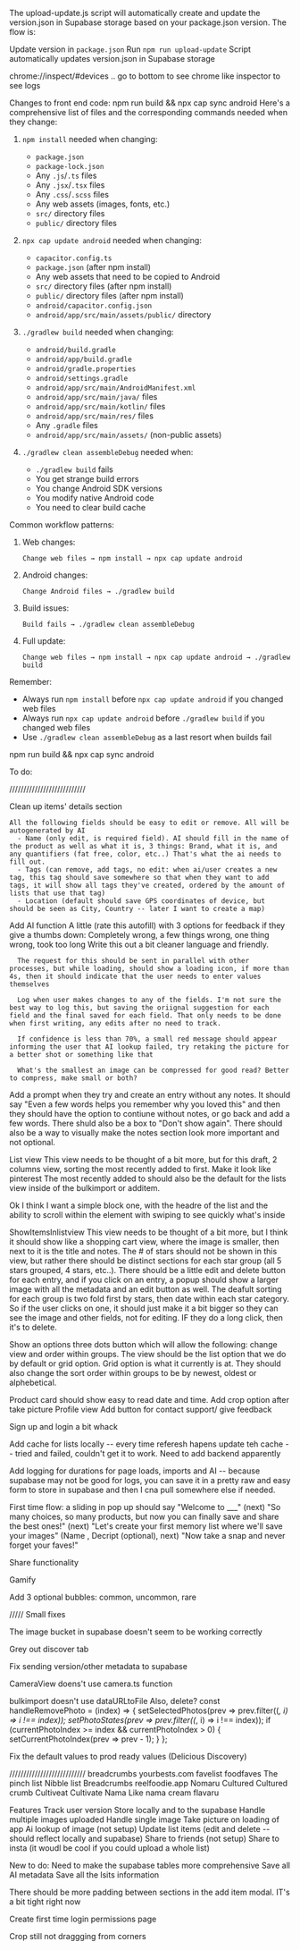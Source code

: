 The upload-update.js script will automatically create and update the version.json in Supabase storage based on your package.json version.
The flow is:

Update version in `package.json`
Run `npm run upload-update`
Script automatically updates version.json in Supabase storage

chrome://inspect/#devices .. go to bottom to see chrome like inspector to see logs

Changes to front end code:  npm run build &&  npx cap sync android 
Here's a comprehensive list of files and the corresponding commands needed when they change:

1. `npm install` needed when changing:
   - `package.json`
   - `package-lock.json`
   - Any `.js`/`.ts` files
   - Any `.jsx`/`.tsx` files
   - Any `.css`/`.scss` files
   - Any web assets (images, fonts, etc.)
   - `src/` directory files
   - `public/` directory files

2. `npx cap update android` needed when changing:
   - `capacitor.config.ts`
   - `package.json` (after npm install)
   - Any web assets that need to be copied to Android
   - `src/` directory files (after npm install)
   - `public/` directory files (after npm install)
   - `android/capacitor.config.json`
   - `android/app/src/main/assets/public/` directory

3. `./gradlew build` needed when changing:
   - `android/build.gradle`
   - `android/app/build.gradle`
   - `android/gradle.properties`
   - `android/settings.gradle`
   - `android/app/src/main/AndroidManifest.xml`
   - `android/app/src/main/java/` files
   - `android/app/src/main/kotlin/` files
   - `android/app/src/main/res/` files
   - Any `.gradle` files
   - `android/app/src/main/assets/` (non-public assets)

4. `./gradlew clean assembleDebug` needed when:
   - `./gradlew build` fails
   - You get strange build errors
   - You change Android SDK versions
   - You modify native Android code
   - You need to clear build cache

Common workflow patterns:
1. Web changes:
   ```
   Change web files → npm install → npx cap update android
   ```

2. Android changes:
   ```
   Change Android files → ./gradlew build
   ```

3. Build issues:
   ```
   Build fails → ./gradlew clean assembleDebug
   ```

4. Full update:
   ```
   Change web files → npm install → npx cap update android → ./gradlew build
   ```

Remember:
- Always run `npm install` before `npx cap update android` if you changed web files
- Always run `npx cap update android` before `./gradlew build` if you changed web files
- Use `./gradlew clean assembleDebug` as a last resort when builds fail


npm run build && npx cap sync android


To do:

///////////////////////////

Clean up items' details section

    All the following fields should be easy to edit or remove. All will be autogenerated by AI  
      - Name (only edit, is required field). AI should fill in the name of the product as well as what it is, 3 things: Brand, what it is, and any quantifiers (fat free, color, etc..) That's what the ai needs to fill out. 
      - Tags (can remove, add tags, no edit: when ai/user creates a new tag, this tag should save somewhere so that when they want to add tags, it will show all tags they've created, ordered by the amount of lists that use that tag)
      - Location (default should save GPS coordinates of device, but should be seen as City, Country -- later I want to create a map)
      
   
   Add AI function 
      A little (rate this autofill) with 3 options for feedback if they give a thumbs down: Completely wrong, a few things wrong, one thing wrong, took too long Write this out a bit cleaner language and friendly.

      The request for this should be sent in parallel with other processes, but while loading, should show a loading icon, if more than 4s, then it should indicate that the user needs to enter values themselves

      Log when user makes changes to any of the fields. I'm not sure the best way to log this, but saving the oriignal suggestion for each field and the final saved for each field. That only needs to be done when first writing, any edits after no need to track.

      If confidence is less than 70%, a small red message should appear informing the user that AI lookup failed, try retaking the picture for a better shot or something like that

      What's the smallest an image can be compressed for good read? Better to compress, make small or both?

   Add a prompt when they try and create an entry without any notes. It should say "Even a few words helps you remember why you loved this" and then they should have the option to contiune without notes, or go back and add a few words. There shuld also be a box to "Don't show again". There should also be a way to visually make the notes section look more important and not optional. 
  
List view
   This view needs to be thought of a bit more, but for this draft, 2 columns view, sorting the most recently added to first. Make it look like pinterest The most recently added to should also be the default for the lists view inside of the bulkimport or additem. 

   Ok I think I want a simple block one, with the headre of the list and the ability to scroll within the element with swiping to see quickly what's inside

ShowItemsInlistview
   This view needs to be thought of a bit more, but I think it should show like a shopping cart view, where the image is smaller, then next to it is the title and notes. The # of stars should not be shown in this view, but rather there should be distinct sections for each star group (all 5 stars grouped, 4 stars, etc..). There should be a little edit and delete button for each entry, and if you click on an entry, a popup should show a larger image with all the metadata and an edit button as well. The deafult sorting for each group is two fold first by stars, then date within each star category. So if the user clicks on one, it should just make it a bit bigger so they can see the image and other fields, not for editing. IF they do a long click, then it's to delete. 
   
   Show an options three dots button which will allow the following: change view and order within groups. The view should be the list option that we do by default or grid option. Grid option is what it currently is at. They should also change the sort order within groups to be by newest, oldest or alphebetical.

   Product card should show easy to read date and time.
Add crop option after take picture
Profile view 
   Add button for contact support/ give feedback


Sign up and login a bit whack

Add cache for lists locally -- every time referesh hapens update teh cache -- tried and failed, couldn't get it to work. Need to add backend apparently

Add logging for durations for page loads, imports and AI -- because supabase may not be good for logs, you can save it in a pretty raw and easy form to store in supabase and then I cna pull somewhere else if needed.

First time flow: a sliding in pop up should say "Welcome to ___" (next) "So many choices, so many products, but now you can finally save and share the best ones!" (next) "Let's create your first memory list where we'll save your images" (Name <The best....>, Decript (optional), next) "Now take a snap and never forget your faves!"

Share functionality

Gamify

Add 3 optional bubbles: common, uncommon, rare


///// Small fixes

The image bucket in supabase doesn't seem to be working correctly

Grey out discover tab

Fix sending version/other metadata to supabase

CameraView doens't use camera.ts function

bulkimport doesn't use dataURLtoFile
Also, delete?
  const handleRemovePhoto = (index) => {
    setSelectedPhotos(prev => prev.filter((_, i) => i !== index));
    setPhotoStates(prev => prev.filter((_, i) => i !== index));
    if (currentPhotoIndex >= index && currentPhotoIndex > 0) {
      setCurrentPhotoIndex(prev => prev - 1);
    }
  };

  Fix the default values to prod ready values (Delicious Discovery)

///////////////////////////
breadcrumbs
yourbests.com
favelist
foodfaves
The pinch list
Nibble list
Breadcrumbs
reelfoodie.app
Nomaru
Cultured
Cultured crumb
Cultiveat
Cultivate
Nama
Like nama cream
flavaru

Features
Track user version
Store locally and to the supabase
Handle multiple images uploaded
Handle single image
Take picture on loading of app
Ai lookup of image (not setup)
Update list items (edit and delete -- should reflect locally and supabase)
Share to friends (not setup)
Share to insta (it woudl be cool if you could upload a whole list)


New to do:
Need to make the supabase tables more comprehensive
   Save all AI metadata
   Save all the lsits information

There should be more padding between sections in the add item modal. IT's a bit tight right now

Create first time login permissions page

Crop still not draggging from corners
